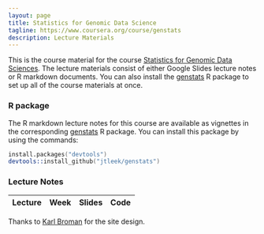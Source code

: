 ```yaml
---
layout: page
title: Statistics for Genomic Data Science
tagline: https://www.coursera.org/course/genstats
description: Lecture Materials
---
```


This is the course material for the course [Statistics for Genomic Data Sciences](https://www.coursera.org/course/genstats). The lecture materials consist of either Google Slides lecture notes or R markdown documents. You can also install the [genstats](https://github.com/jtleek/genstats) R package to set up all of the course materials at once. 

### R package

The R markdown lecture notes for this course are available as vignettes in the corresponding [genstats](https://github.com/jtleek/genstats) R package. You can install this package by using the commands: 

```S
install.packages("devtools")
devtools::install_github("jtleek/genstats")
```

### Lecture Notes

| Lecture | Week  |  Slides  |  Code  | 
|---|---|---|---|


 
 
 
 
 Thanks to [Karl Broman](http://kbroman.org/) for the site design. 